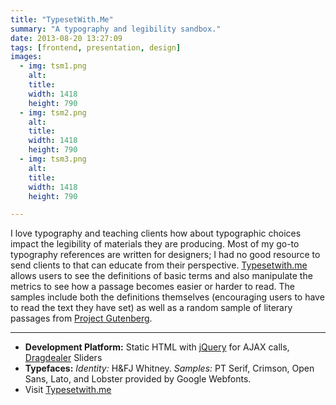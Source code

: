```yaml
---
title: "TypesetWith.Me"
summary: "A typography and legibility sandbox."
date: 2013-08-20 13:27:09
tags: [frontend, presentation, design]
images:
  - img: tsm1.png
    alt:
    title:
    width: 1418
    height: 790
  - img: tsm2.png
    alt:
    title:
    width: 1418
    height: 790
  - img: tsm3.png
    alt:
    title:
    width: 1418
    height: 790

---
```


I love typography and teaching clients how about typographic choices impact the legibility of materials they are producing. Most of my go-to typography references are written for designers; I had no good resource to send clients to that can educate from their perspective. [Typesetwith.me](http://typesetwith.me) allows users to see the definitions of basic terms and also manipulate the metrics to see how a passage becomes easier or harder to read. The samples include both the definitions themselves (encouraging users to have to read the text they have set) as well as a random sample of literary passages from [Project Gutenberg](http://www.gutenberg.org/).

---

* **Development Platform:** Static HTML with [jQuery](http://jquery.com/) for AJAX calls, [Dragdealer](http://code.ovidiu.ch/dragdealer/) Sliders
* **Typefaces:** _Identity:_ H&FJ Whitney. _Samples:_ PT Serif, Crimson, Open Sans, Lato, and Lobster provided by Google Webfonts.
* Visit [Typesetwith.me](http://typesetwith.me)
